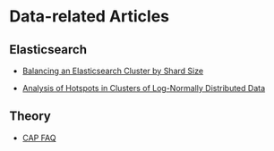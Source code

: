 # Data-related Articles

## Elasticsearch
* [Balancing an Elasticsearch Cluster by Shard Size](http://engineering.datarank.com/2015/07/08/balancing-elasticsearch-cluster-by-shard-size.html)

* [Analysis of Hotspots in Clusters of Log-Normally Distributed Data](http://engineering.datarank.com/2015/06/30/analysis-of-hotspots-in-clusters-of-log-normally-distributed-data.html)

## Theory
* [CAP FAQ](https://github.com/henryr/cap-faq)
